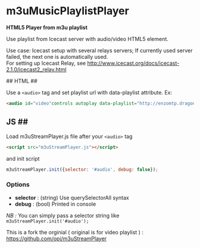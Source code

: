 # m3uMusicPlaylistPlayer #
**HTML5 Player from m3u playlist**

Use playlist from Icecast server with audio/video HTML5 element.

Use case: Icecast setup with several relays servers; If currently used server 
failed, the next one is automatically used.    
For setting up Icecast Relay, see http://www.icecast.org/docs/icecast-2.1.0/icecast2_relay.html


## HTML ##

Use a ```<audio>``` tag and set playlist url with data-playlist attribute.
Ex:
```html
<audio id="video"controls autoplay data-playlist="http://enzomtp.dragonia-pvp.fr/Assets/Musics.m3u"></audio>
```


## JS ##
Load m3uStreamPlayer.js file after your ```<audio>``` tag
```html
<script src="m3uStreamPlayer.js"></script>
```

and init script

```js
m3uStreamPlayer.init({selector: '#audio', debug: false});
```

### Options ###

- **selector** : (string) Use querySelectorAll syntax
- **debug** : (bool) Printed in console

*NB :* You can simply pass a selector string like ```m3uStreamPlayer.init('#audio');```

This is a fork the orginial ( original is for video playlist ) : https://github.com/opi/m3uStreamPlayer
